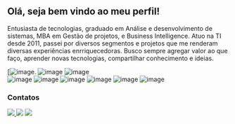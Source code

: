 
## Olá, seja bem vindo ao meu perfil!

Entusiasta de tecnologias, graduado em Análise e desenvolvimento de sistemas, MBA em Gestão de projetos, e Business Intelligence. Atuo na TI desde 2011, passei por diversos segmentos e projetos que me renderam diversas experiências enrriquecedoras. Busco sempre agregar valor ao que faço, aprender novas tecnologias, compartilhar conhecimento e ideias.

[![image](https://img.shields.io/badge/React-%2320232a.svg?logo=react&logoColor=%2361DAFB).
![image](https://img.shields.io/badge/Amazon_AWS-FF9900?style=for-the-badge&logo=amazonaws&logoColor=white)
![image](https://img.shields.io/badge/Docker-2CA5E0?style=for-the-badge&logo=docker&logoColor=white)	
![image](https://img.shields.io/badge/Kubernetes-3069DE?style=for-the-badge&logo=kubernetes&logoColor=white)
![image](https://img.shields.io/badge/Splunk-000000?style=for-the-badge&logo=Splunk&logoColor=white)
![image](https://img.shields.io/badge/Grafana-F2F4F9?style=for-the-badge&logo=grafana&logoColor=orange&labelColor=F2F4F9)
![image](https://img.shields.io/badge/json-5E5C5C?style=for-the-badge&logo=json&logoColor=white)
![image](https://img.shields.io/badge/PLSQL-F80000?style=for-the-badge&logo=oracle&logoColor=black)
![image](https://img.shields.io/badge/Python-FFD43B?style=for-the-badge&logo=python&logoColor=blue)





### Contatos

<a href="mailto:daviamarallz@outlock.com" target="_blank">
    <img src="https://img.shields.io/badge/Microsoft_Outlook-0078D4?style=for-the-badge&logo=microsoft-outlook&logoColor=white">
</a>
<a href="https://www.linkedin.com/in/daviamarallz/" target="_blank"><img src="https://img.shields.io/badge/-LinkedIn-%230077B5?style=for-the-badge&logo=linkedin&logoColor=white" target="_blank"></a> 

<a href="https://wa.me/5534999900889" target="_blank">
    <img src="https://img.shields.io/badge/WhatsApp-25D366?style=for-the-badge&logo=WhatsApp&logoColor=white">
</a>



